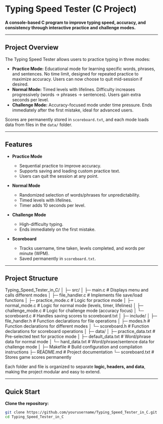 # Typing Speed Tester (C Project)

**A console-based C program to improve typing speed, accuracy, and consistency through interactive practice and challenge modes.**

---

## Project Overview

The Typing Speed Tester allows users to practice typing in three modes:

- **Practice Mode:** Educational mode for learning specific words, phrases, and sentences. No time limit, designed for repeated practice to maximize accuracy. Users can now choose to quit mid-session if desired.  
- **Normal Mode:** Timed levels with lifelines. Difficulty increases progressively (words → phrases → sentences). Users gain extra seconds per level.  
- **Challenge Mode:** Accuracy-focused mode under time pressure. Ends immediately after the first mistake, ideal for advanced users.  

Scores are permanently stored in `scoreboard.txt`, and each mode loads data from files in the `data/` folder.

---

## Features

- **Practice Mode**
  - Sequential practice to improve accuracy.
  - Supports saving and loading custom practice text.
  - Users can quit the session at any point.

- **Normal Mode**
  - Randomized selection of words/phrases for unpredictability.
  - Timed levels with lifelines.
  - Timer adds 10 seconds per level.

- **Challenge Mode**
  - High-difficulty typing.
  - Ends immediately on the first mistake.

- **Scoreboard**
  - Tracks username, time taken, levels completed, and words per minute (WPM).
  - Saved permanently in `scoreboard.txt`.

---

## Project Structure

Typing_Speed_Tester_in_C/
│
├─ src/
│ ├─ main.c               # Displays menu and calls different modes
│ ├─ file_handler.c       # Implements file save/load functions
│ ├─ practice_mode.c      # Logic for practice mode
│ ├─ normal_mode.c        # Logic for normal mode (levels, timer, lifelines)
│ ├─ challenge_mode.c     # Logic for challenge mode (accuracy focus)
│ └─ scoreboard.c         # Handles saving scores to scoreboard.txt
│
├─ include/
│ ├─ file_handler.h       # Function declarations for file operations
│ ├─ modes.h              # Function declarations for different modes
│ └─ scoreboard.h         # Function declarations for scoreboard operations
│
├─ data/
│ ├─ practice_data.txt    # Pre-selected text for practice mode
│ ├─ default_data.txt     # Word/phrase data for normal mode
│ └─ hard_data.txt        # Word/phrase/sentence data for challenge mode
│
├─ Makefile               # Build configuration and compilation instructions
├─ README.md              # Project documentation
└─ scoreboard.txt         # Stores game scores permanently

Each folder and file is organized to separate **logic, headers, and data**, making the project modular and easy to extend.

---

## Quick Start

**Clone the repository:**

```bash
git clone https://github.com/yourusername/Typing_Speed_Tester_in_C.git
cd Typing_Speed_Tester_in_C